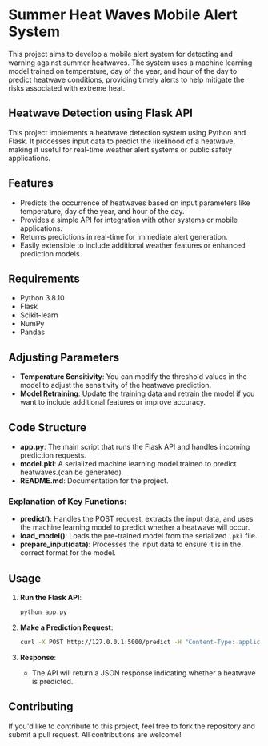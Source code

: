 # Summer Heat Waves Mobile Alert System

This project aims to develop a mobile alert system for detecting and warning against summer heatwaves. The system uses a machine learning model trained on temperature, day of the year, and hour of the day to predict heatwave conditions, providing timely alerts to help mitigate the risks associated with extreme heat.

## Heatwave Detection using Flask API

This project implements a heatwave detection system using Python and Flask. It processes input data to predict the likelihood of a heatwave, making it useful for real-time weather alert systems or public safety applications.

## Features

- Predicts the occurrence of heatwaves based on input parameters like temperature, day of the year, and hour of the day.
- Provides a simple API for integration with other systems or mobile applications.
- Returns predictions in real-time for immediate alert generation.
- Easily extensible to include additional weather features or enhanced prediction models.

## Requirements

- Python 3.8.10
- Flask
- Scikit-learn
- NumPy
- Pandas

## Adjusting Parameters

- **Temperature Sensitivity**: You can modify the threshold values in the model to adjust the sensitivity of the heatwave prediction.
- **Model Retraining**: Update the training data and retrain the model if you want to include additional features or improve accuracy.

## Code Structure

- **app.py**: The main script that runs the Flask API and handles incoming prediction requests.
- **model.pkl**: A serialized machine learning model trained to predict heatwaves.(can be generated)
- **README.md**: Documentation for the project.

### Explanation of Key Functions:

- **predict()**: Handles the POST request, extracts the input data, and uses the machine learning model to predict whether a heatwave will occur.
- **load_model()**: Loads the pre-trained model from the serialized `.pkl` file.
- **prepare_input(data)**: Processes the input data to ensure it is in the correct format for the model.

## Usage

1. **Run the Flask API**:
    ```bash
    python app.py
    ```

2. **Make a Prediction Request**:
    ```bash
    curl -X POST http://127.0.0.1:5000/predict -H "Content-Type: application/json" -d "{\"temperature\": 40, \"day_of_year\": 200, \"hour_of_day\": 14}"
    ```

3. **Response**:
    - The API will return a JSON response indicating whether a heatwave is predicted.

## Contributing

If you'd like to contribute to this project, feel free to fork the repository and submit a pull request. All contributions are welcome!


